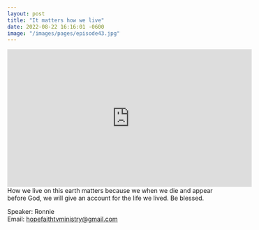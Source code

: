 ```yaml
---
layout: post
title: "It matters how we live"
date: 2022-08-22 16:16:01 -0600
image: "/images/pages/episode43.jpg"
---
```


<iframe width="560" height="315" src="https://www.youtube.com/embed/UR1gpxpC8gA" title="YouTube video player" frameborder="0" allow="accelerometer; autoplay; clipboard-write; encrypted-media; gyroscope; picture-in-picture; web-share" allowfullscreen></iframe>
How we live on this earth matters because we when we die and appear before God, we will give an account for the life we lived.
Be blessed.

Speaker: Ronnie <br>
Email: hopefaithtvministry@gmail.com
